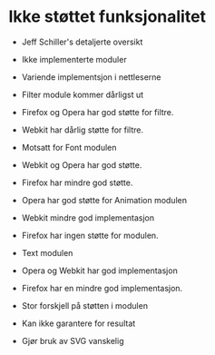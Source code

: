 # Ikke støttet funksjonalitet #

* Jeff Schiller's detaljerte oversikt
* Ikke implementerte moduler
* Variende implementsjon i nettleserne
* Filter module kommer dårligst ut

* Firefox og Opera har god støtte for filtre.
* Webkit har dårlig støtte for filtre.

* Motsatt for Font modulen
* Webkit og Opera har god støtte.
* Firefox har mindre god støtte.

* Opera har god støtte for Animation modulen
* Webkit mindre god implementasjon
* Firefox har ingen støtte for modulen.

* Text modulen
* Opera og Webkit har god implementasjon
* Firefox har en mindre god implementasjon.

* Stor forskjell på støtten i modulen
* Kan ikke garantere for resultat
* Gjør bruk av SVG vanskelig
